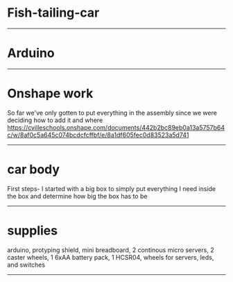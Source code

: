 # Fish-tailing-car
_______

# Arduino



_____

# Onshape work
So far we've only gotten to put everything in the assembly since we were deciding how to add it and where
https://cvilleschools.onshape.com/documents/442b2bc89eb0a13a5757b64c/w/8af0c5a645c074bcdcfcffbf/e/8a1df605fec0d83523a5d741


______

# car body

First steps- I started with a big box to simply put everything I need inside the box and determine how big the box has to be 



______

# supplies 
arduino, protyping shield, mini breadboard, 2 continous micro servers, 2 caster wheels, 1 6xAA battery pack, 1 HCSR04, wheels for servers, leds, and switches

______
